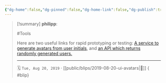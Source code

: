 ```yaml
---
{"dg-home":false,"dg-pinned":false,"dg-home-link":false,"dg-publish":true,"tags":["dgblip"],"created-date":"2019-08-20T00:00:00","disabled rules":["yaml-title","yaml-title-alias","file-name-heading"],"title":"philipp @ 2019-08-20","dg-permalink":"2019/08/20/ui-avatars/","updated-date":"2025-04-30T22:27:35","dg-path":"blips/2019-08-20-ui-avatars.md","permalink":"/2019/08/20/ui-avatars/","dgPassFrontmatter":true}
---
```


> [!summary] **philipp**:
>
> #Tools
>
> Here are two useful links for rapid prototyping or testing: [A service to generate avatars from user initials](https://ui-avatars.com/), and [an API which returns randomly generated users.](https://randomuser.me/)
> - - -
>
> 🗓️ `Tue, Aug 20, 2019` · [[public/blips/2019-08-20-ui-avatars\|🔗]]
{ #blip}

